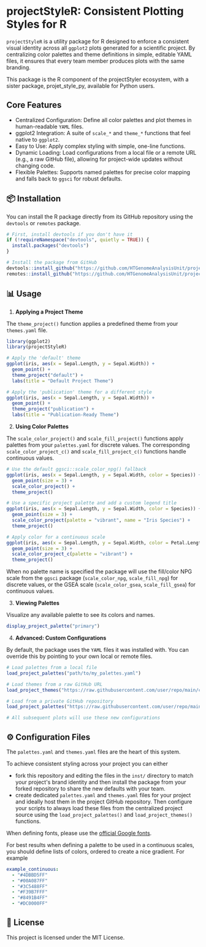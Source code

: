 # projectStyleR: Consistent Plotting Styles for R

`projectStyleR` is a utility package for R designed to enforce a consistent visual identity across all `ggplot2` plots generated for a scientific project. By centralizing color palettes and theme definitions in simple, editable YAML files, it ensures that every team member produces plots with the same branding. 

This package is the R component of the projectStyler ecosystem, with a sister package, projet_style_py, available for Python users. 

## Core Features

- Centralized Configuration: Define all color palettes and plot themes in human-readable `YAML` files.
- ggplot2 Integration: A suite of `scale_*` and `theme_*` functions that feel native to `ggplot2`.
- Easy to Use: Apply complex styling with simple, one-line functions.
- Dynamic Loading: Load configurations from a local file or a remote URL (e.g., a raw GitHub file), allowing for project-wide updates without changing code.
- Flexible Palettes: Supports named palettes for precise color mapping and falls back to `ggsci` for robust defaults.

## 📦 Installation

You can install the R package directly from its GitHub repository using the `devtools` or `remotes` package.

```R
# First, install devtools if you don't have it
if (!requireNamespace("devtools", quietly = TRUE)) {
  install.packages("devtools")
}

# Install the package from GitHub
devtools::install_github("https://github.com/HTGenomeAnalysisUnit/projectStyleR")
remotes::install_github("https://github.com/HTGenomeAnalysisUnit/projectStyleR")
```

## 📊 Usage

1. **Applying a Project Theme**

The `theme_project()` function applies a predefined theme from your `themes.yaml` file.

```R
library(ggplot2)
library(projectStyleR)

# Apply the 'default' theme
ggplot(iris, aes(x = Sepal.Length, y = Sepal.Width)) +
  geom_point() +
  theme_project("default") +
  labs(title = "Default Project Theme")

# Apply the 'publication' theme for a different style
ggplot(iris, aes(x = Sepal.Length, y = Sepal.Width)) +
  geom_point() +
  theme_project("publication") +
  labs(title = "Publication-Ready Theme")
```

2. **Using Color Palettes**

The `scale_color_project()` and `scale_fill_project()` functions apply palettes from your `palettes.yaml` for discrete values. The corresponding `scale_color_project_c()` and `scale_fill_project_c()` functions handle continuous values.

```R
# Use the default ggsci::scale_color_npg() fallback
ggplot(iris, aes(x = Sepal.Length, y = Sepal.Width, color = Species)) +
  geom_point(size = 3) +
  scale_color_project() +
  theme_project()

# Use a specific project palette and add a custom legend title
ggplot(iris, aes(x = Sepal.Length, y = Sepal.Width, color = Species)) +
  geom_point(size = 3) +
  scale_color_project(palette = "vibrant", name = "Iris Species") +
  theme_project()

# Apply color for a continuous scale
ggplot(iris, aes(x = Sepal.Length, y = Sepal.Width, color = Petal.Length)) +
  geom_point(size = 3) +
  scale_color_project_c(palette = "vibrant") +
  theme_project()
```

When no palette name is specified the package will use the fill/color NPG scale from the `ggsci` package (`scale_color_npg`, `scale_fill_npg`) for discrete values, or the GSEA scale (`scale_color_gsea`, `scale_fill_gsea`) for continuous values.

3. **Viewing Palettes**

Visualize any available palette to see its colors and names.

```R
display_project_palette("primary")
```

4. **Advanced: Custom Configurations**

By default, the package uses the `YAML` files it was installed with. You can override this by pointing to your own local or remote files.

```R
# Load palettes from a local file
load_project_palettes("path/to/my_palettes.yaml")

# Load themes from a raw GitHub URL
load_project_themes("https://raw.githubusercontent.com/user/repo/main/configs/project_themes.yaml")

# Load from a private GitHub repository
load_project_palettes("https://raw.githubusercontent.com/user/repo/main/configs/project_palettes.yaml", github_pat = "your_github_pat")

# All subsequent plots will use these new configurations
```

## ⚙️ Configuration Files

The `palettes.yaml` and `themes.yaml` files are the heart of this system. 

To achieve consistent styling across your project you can either 

- fork this repository and editing the files in the `inst/` directory to match your project's brand identity and then install the package from your forked repository to share the new defaults with your team.
- create dedicated `palettes.yaml` and `themes.yaml` files for your project and ideally host them in the project GitHub repository. Then configure your scripts to always load these files from the centralized project source using the `load_project_palettes()` and `load_project_themes()` functions.

When defining fonts, please use the [official Google fonts](https://fonts.google.com/).

For best results when defining a palette to be used in a continuous scales, you should define lists of colors, ordered to create a nice gradient. For example 

```yaml
example_continuous:
  - "#4DBBD5FF"
  - "#00A087FF"
  - "#3C5488FF"
  - "#F39B7FFF"
  - "#8491B4FF"
  - "#DC0000FF"
```

## 📝 License

This project is licensed under the MIT License.
